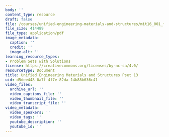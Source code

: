 ```yaml
---
body: ''
content_type: resource
draft: false
file: /courses/unified-engineering-materials-and-structures/mit16_001_f21_pset13.pdf
file_size: 414489
file_type: application/pdf
image_metadata:
  caption: ''
  credit: ''
  image-alt: ''
learning_resource_types:
- Problem Sets with Solutions
license: https://creativecommons.org/licenses/by-nc-sa/4.0/
resourcetype: Document
title: Unified Engineering Materials and Structures Pset 13
uid: d5dee448-0a7f-4f7e-82da-14b88b636c41
video_files:
  archive_url: ''
  video_captions_file: ''
  video_thumbnail_file: ''
  video_transcript_file: ''
video_metadata:
  video_speakers: ''
  video_tags: ''
  youtube_description: ''
  youtube_id: ''
---
```

